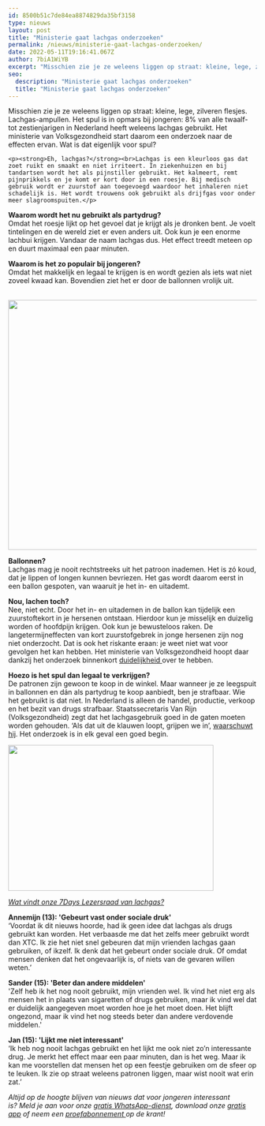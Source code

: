 ```yaml
---
id: 8500b51c7de84ea8874829da35bf3158
type: nieuws
layout: post
title: "Ministerie gaat lachgas onderzoeken"
permalink: /nieuws/ministerie-gaat-lachgas-onderzoeken/
date: 2022-05-11T19:16:41.067Z
author: 7biA1WiYB
excerpt: "Misschien zie je ze weleens liggen op straat: kleine, lege, zilveren flesjes. Lachgas-ampullen. Het spul is in opmars bij jongeren: 8% van alle twaalf- tot zestienjarigen in Nederland heeft weleens lachgas gebruikt. Het ministerie van Volksgezondheid start daarom een onderzoek naar de effecten ervan. Wat is dat eigenlijk voor spul?   "
seo:
  description: "Ministerie gaat lachgas onderzoeken"
  title: "Ministerie gaat lachgas onderzoeken"
---
```

Misschien zie je ze weleens liggen op straat: kleine, lege, zilveren flesjes. Lachgas-ampullen. Het spul is in opmars bij jongeren: 8% van alle twaalf- tot zestienjarigen in Nederland heeft weleens lachgas gebruikt. Het ministerie van Volksgezondheid start daarom een onderzoek naar de effecten ervan. Wat is dat eigenlijk voor spul?   

    <p><strong>Eh, lachgas?</strong><br>Lachgas is een kleurloos gas dat zoet ruikt en smaakt en niet irriteert. In ziekenhuizen en bij tandartsen wordt het als pijnstiller gebruikt. Het kalmeert, remt pijnprikkels en je komt er kort door in een roesje. Bij medisch gebruik wordt er zuurstof aan toegevoegd waardoor het inhaleren niet schadelijk is. Het wordt trouwens ook gebruikt als drijfgas voor onder meer slagroomspuiten.</p>
<p><strong>Waarom wordt het nu gebruikt als partydrug?</strong><br>Omdat het roesje lijkt op het gevoel dat je krijgt als je dronken bent. Je voelt tintelingen en de wereld ziet er even anders uit. Ook kun je een enorme lachbui krijgen. Vandaar de naam lachgas dus. Het effect treedt meteen op en duurt maximaal een paar minuten.</p>
<p><strong>Waarom is het zo populair bij jongeren?</strong><br>Omdat het makkelijk en legaal te krijgen is en wordt gezien als iets wat niet zoveel kwaad kan. Bovendien ziet het er door de ballonnen vrolijk uit.<br><br><div class="media media-element-container media-default"><div id="file-20892" class="file file-image file-image-jpeg">

        
  
  <div class="content">
    <img title="ANP" height="507" width="800" class="media-element file-default" src="https://7dagen.netlify.app/sites/default/files/ANP-46807401.jpg" alt="">  </div>

  
</div>
</div>
<p><strong>Ballonnen?</strong><br>Lachgas mag je nooit rechtstreeks uit het patroon inademen. Het is zó koud, dat je lippen of longen kunnen bevriezen. Het gas wordt daarom eerst in een ballon gespoten, van waaruit je het in- en uitademt.</p>
<p><strong>Nou, lachen toch?</strong><br>Nee, niet echt. Door het in- en uitademen in de ballon kan tijdelijk een zuurstoftekort in je hersenen ontstaan. Hierdoor kun je misselijk en duizelig worden of hoofdpijn krijgen. Ook kun je bewusteloos raken. De langetermijneffecten van kort zuurstofgebrek in jonge hersenen zijn nog niet onderzocht. Dat is ook het riskante eraan: je weet niet wat voor gevolgen het kan hebben. Het ministerie van Volksgezondheid hoopt daar dankzij het onderzoek binnenkort <a href="http://www.nu.nl/gezondheid/4339907/ministerie-van-volksgezondheid-start-onderzoek-effecten-lachgas.html?redirect=1">duidelijkheid </a>over te hebben. </p>
<p><strong>Hoezo is het spul dan legaal te verkrijgen?</strong><br>De patronen zijn gewoon te koop in de winkel. Maar wanneer je ze leegspuit in ballonnen en dán als partydrug te koop aanbiedt, ben je strafbaar. Wie het gebruikt is dat niet. In Nederland is alleen de handel, productie, verkoop en het bezit van drugs strafbaar. Staatssecretaris Van Rijn (Volksgezondheid) zegt dat het lachgasgebruik goed in de gaten moeten worden gehouden. ‘Als dat uit de klauwen loopt, grijpen we in’, <a href="http://nos.nl/artikel/2115624-trimbos-drinken-roken-blowen-neemt-af-lachgas-zorgenkindje.html">waarschuwt hij</a>. Het onderzoek is in elk geval een goed begin. </p>
<p><div class="media media-element-container media-default"><div id="file-20894" class="file file-image file-image-png">

        
  
  <div class="content">
    <img height="296" width="416" class="media-element file-default" src="https://7dagen.netlify.app/sites/default/files/lachgas.png" alt="">  </div>

  
</div>
</div>
<p><u><i>Wat vindt onze 7Days Lezersraad van lachgas?</i></u></p>
<p><strong>Annemijn (13): 'Gebeurt vast onder sociale druk'</strong><br>‘Voordat ik dit nieuws hoorde, had ik geen idee dat lachgas als drugs gebruikt kan worden. Het verbaasde me dat het zelfs meer gebruikt wordt dan XTC. Ik zie het niet snel gebeuren dat mijn vrienden lachgas gaan gebruiken, of ikzelf. Ik denk dat het gebeurt onder sociale druk. Of omdat mensen denken dat het ongevaarlijk is, of niets van de gevaren willen weten.’</p>
<p><strong>Sander (15): 'Beter dan andere middelen'</strong><br>'Zelf heb ik het nog nooit gebruikt, mijn vrienden wel. Ik vind het niet erg als mensen het in plaats van sigaretten of drugs gebruiken, maar ik vind wel dat er duidelijk aangegeven moet worden hoe je het moet doen. Het blijft ongezond, maar ik vind het nog steeds beter dan andere verdovende middelen.'</p>
<p><strong>Jan (15): 'Lijkt me niet interessant'</strong><br>‘Ik heb nog nooit lachgas gebruikt en het lijkt me ook niet zo’n interessante drug. Je merkt het effect maar een paar minuten, dan is het weg. Maar ik kan me voorstellen dat mensen het op een feestje gebruiken om de sfeer op te leuken. Ik zie op straat weleens patronen liggen, maar wist nooit wat erin zat.’</p>
<p><em>Altijd op de hoogte blijven van nieuws dat voor jongeren interessant is? Meld je aan voor onze <a href="https://7dagen.netlify.app/whatsapp">gratis WhatsApp-dienst</a>, download onze <a href="https://7dagen.netlify.app/app">gratis app</a> of neem een <a href="https://abonneren.sevendays.nl/abonneren/abonnementen/ae/artikel">proefabonnement </a>op de krant!</em></p>  
